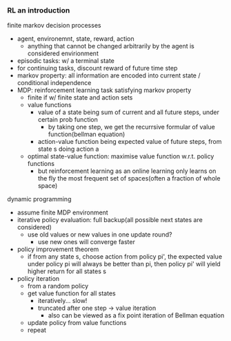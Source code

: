 ### RL an introduction

finite markov decision processes
- agent, environemnt, state, reward, action
  - anything that cannot be changed arbitrarily by the agent is considered envirionment
- episodic tasks: w/ a terminal state
- for continuing tasks, discount reward of future time step
- markov property: all information are encoded into current state / conditional independence
- MDP: reinforcement learning task satisfying markov property
  - finite if w/ finite state and action sets
  - value functions
    - value of a state being sum of current and all future steps, under certain prob function
      - by taking one step, we get the recurrsive formular of value function(bellman equation)
    - action-value function being expected value of future steps, from state s doing action a
  - optimal state-value function: maximise value function w.r.t. policy functions
    - but reinforcement learning as an online learning only learns on the fly the most frequent set of spaces(often a fraction of whole space)

dynamic programming
- assume finite MDP environment
- iterative policy evaluation: full backup(all possible next states are considered)
  - use old values or new values in one update round?
    - use new ones will converge faster
- policy improvement theorem
  - if from any state s, choose action from policy pi', the expected value under policy pi will always be better than pi, then policy pi' will yield higher return for all states s
- policy iteration
  - from a random policy
  - get value function for all states
    - iteratively... slow!
    - truncated after one step -> value iteration
      - also can be viewed as a fix point iteration of Bellman equation
  - update policy from value functions
  - repeat